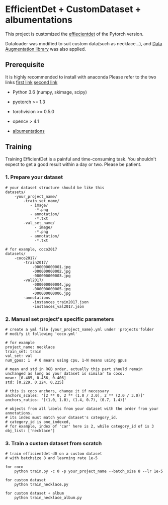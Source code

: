# EfficientDet + CustomDataset + albumentations

This project is customized the [effiecientdet](https://github.com/zylo117/Yet-Another-EfficientDet-Pytorch) of the Pytorch version.

Dataloader was modified to suit custom data(such as necklace...), and [Data Augmentation library](https://github.com/albumentations-team/albumentations) was also applied.



## Prerequisite

It is highly recommended to install with anaconda
Please refer to the two links
[first link](https://github.com/albumentations-team/albumentations)
[second link](https://github.com/zylo117/Yet-Another-EfficientDet-Pytorch)

* Python 3.6 (numpy, skimage, scipy)

* pyotorch >= 1.3

* torchvision >= 0.5.0

* opencv > 4.1

* [albumentations](https://github.com/albumentations-team/albumentations)



## Training

Training EfficientDet is a painful and time-consuming task. You shouldn't expect to get a good result within a day or two. Please be patient.


### 1. Prepare your dataset

    # your dataset structure should be like this
    datasets/
        -your_project_name/
            -train_set_name/
               - image/
                 -*.png
               - annotation/
                 -*.txt
            -val_set_name/
                 - image/
                 -*.png
               - annotation/
                 -*.txt
      
    # for example, coco2017
    datasets/
        -coco2017/
            -train2017/
                -000000000001.jpg
                -000000000002.jpg
                -000000000003.jpg
            -val2017/
                -000000000004.jpg
                -000000000005.jpg
                -000000000006.jpg
            -annotations
                -instances_train2017.json
                -instances_val2017.json

### 2. Manual set project's specific parameters

    # create a yml file {your_project_name}.yml under 'projects'folder 
    # modify it following 'coco.yml'
     
    # for example
    project_name: necklace
    train_set: train
    val_set: val
    num_gpus: 1  # 0 means using cpu, 1-N means using gpus 
    
    # mean and std in RGB order, actually this part should remain unchanged as long as your dataset is similar to coco.
    mean: [0.485, 0.456, 0.406]
    std: [0.229, 0.224, 0.225]
    
    # this is coco anchors, change it if necessary
    anchors_scales: '[2 ** 0, 2 ** (1.0 / 3.0), 2 ** (2.0 / 3.0)]'
    anchors_ratios: '[(1.0, 1.0), (1.4, 0.7), (0.7, 1.4)]'
    
    # objects from all labels from your dataset with the order from your annotations.
    # its index must match your dataset's category_id.
    # category_id is one_indexed,
    # for example, index of 'car' here is 2, while category_id of is 3
    obj_list: ['necklace']


### 3. Train a custom dataset from scratch

    # train efficientdet-d0 on a custom dataset 
    # with batchsize 8 and learning rate 1e-5
    
    for coco
        python train.py -c 0 -p your_project_name --batch_size 8 --lr 1e-5
    
    for custom dataset
        python train_necklace.py
        
    for custom dataset + album
        python train_necklace_album.py



 

